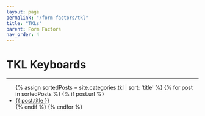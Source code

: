 ```yaml
---
layout: page
permalink: "/form-factors/tkl"
title: "TKLs"
parent: Form Factors
nav_order: 4
---
```

# TKL Keyboards
<hr>
<ul>
  {% assign sortedPosts = site.categories.tkl | sort: 'title' %}
    {% for post in sortedPosts %}
      {% if post.url %}
        <li><a href="{{ post.url }}">{{ post.title }}</a></li>
      {% endif %}
    {% endfor %}
</ul>
